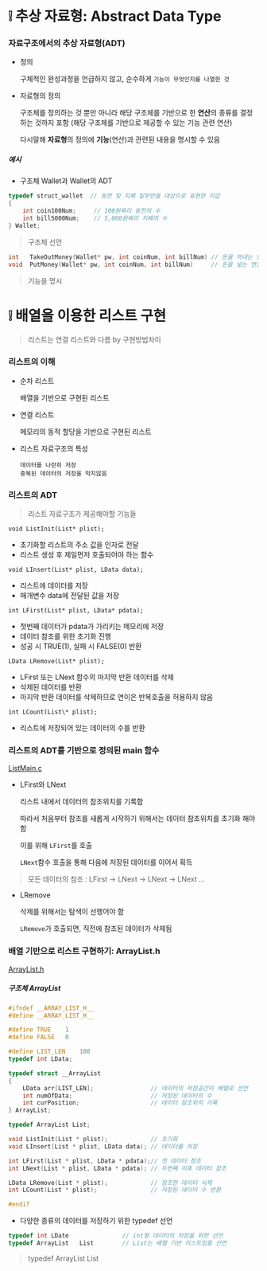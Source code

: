 # :grey_exclamation: 추상 자료형: Abstract Data Type
### 자료구조에서의 추상 자료형(ADT)
-   정의

    구체적인 완성과정을 언급하지 않고, 순수하게 `기능이 무엇인지를 나열한 것`
    
-   자료형의 정의
    
    구조체를 정의하는 것 뿐만 아니라 해당 구조체를 기반으로 한 **연산**의 종류를 결정하는 것까지 포함
    (해당 구조체를 기반으로 제공할 수 있는 기능 관련 연산)

    다시말해  **자료형**의 정의에 **기능**(연산)과 관련된 내용을 명시할 수 있음

##### 예시
-   구조체 Wallet과 Wallet의 ADT
```.c
typedef struct_wallet  // 동전 및 지폐 일부만을 대상으로 표현한 지갑
{
    int coin100Num;     // 100원짜리 동전의 수
    int bill5000Num;    // 5,000원짜리 지폐의 수
} Wallet;
```
> 구조체 선언
```.c
int   TakeOutMoney(Wallet* pw, int coinNum, int billNum) // 돈을 꺼내는 연산
void  PutMoney(Wallet* pw, int coinNum, int billNum)     // 돈을 넣는 연산
```
> 기능을 명시

# :grey_exclamation: 배열을 이용한 리스트 구현
> 리스트는 연결 리스트와 다름 by 구현방법차이

### 리스트의 이해
-   순차 리스트

    배열을 기반으로 구현된 리스트
-   연결 리스트

    메모리의 동적 할당을 기반으로 구현된 리스트
    
-   리스트 자료구조의 특성

    `데이터를 나란히 저장`<br>
    `중복된 데이터의 저장을 막지않음`
    
### 리스트의 ADT
> 리스트 자료구조가 제공해야할 기능들

`void ListInit(List* plist);`

-   초기화할 리스트의 주소 값을 인자로 전달
-   리스트 생성 후 제일먼저 호출되어야 하는 함수

`void LInsert(List* plist, LData data);`

-   리스트에 데이터를 저장
-   매개변수 data에 전달된 값을 저장

`int LFirst(List* plist, LData* pdata);`

-   첫번째 데이터가 pdata가 가리키는 메모리에 저장
-   데이터 참조를 위한 초기화 진행
-   성공 시 TRUE(1), 실패 시 FALSE(0) 반환

`LData LRemove(List* plist);`

-   LFirst 또는 LNext 함수의 마지막 반환 데이터를 삭제
-   삭제된 데이터를 반환
-   마지막 반환 데이터를 삭제하므로 연이은 반복호출을 허용하지 않음

`int LCount(List\* plist);`

-   리스트에 저장되어 있는 데이터의 수를 반환


### 리스트의 ADT를 기반으로 정의된 main 함수
[ListMain.c]()

-   LFirst와 LNext

    리스트 내에서 데이터의 참조위치를 기록함
    
    따라서 처음부터 참조를 새롭게 시작하기 위해서는 데이터 참조위치를 초기화 해야함
    
    이를 위해 `LFirst`를 호출
    
    `LNext`함수 호출을 통해 다음에 저장된 데이터를 이어서 획득

> 모든 데이터의 참조 : LFirst → LNext → LNext → LNext ...

-   LRemove

    삭제를 위해서는 탐색이 선행어야 함
    
    `LRemove`가 호출되면, 직전에 참조된 데이터가 삭제됨

### 배열 기반으로 리스트 구현하기: ArrayList.h
[ArrayList.h]()

##### 구조체 ArrayList

```.c
#ifndef __ARRAY_LIST_H__
#define __ARRAY_LIST_H__

#define TRUE	1
#define FALSE	0

#define LIST_LEN	100
typedef int LData;

typedef struct __ArrayList
{
	LData arr[LIST_LEN];                // 데이터의 저장공간이 배열로 선언
	int numOfData;                      // 저장된 데이터의 수
	int curPosition;                    // 데이터 참조위치 기록
} ArrayList;

typedef ArrayList List;

void ListInit(List * plist);            // 초기화
void LInsert(List * plist, LData data); // 데이터를 저장

int LFirst(List * plist, LData * pdata);// 첫 데이터 참조
int LNext(List * plist, LData * pdata); // 두번째 이후 데이터 참조

LData LRemove(List * plist);            // 참조한 데이터 삭제
int LCount(List * plist);               // 저장된 데이터 수 반환

#endif
```
-   다양한 종류의 데이터를 저장하기 위한 typedef 선언

```.c
typedef int LDate               // int형 데이터의 저장을 위한 선언
typedef ArrayList   List        // List는 배열 기반 리스트임을 선언
```
> typedef ArrayList List


